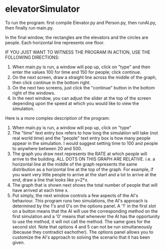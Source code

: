 # elevatorSimulator

To run the program: first compile Elevator.py and Person.py, then runAI.py, then finally run main.py.

In the final window, the rectangles are the elevators and the circles are people.  Each horizontal line represents one floor. 

IF YOU JUST WANT TO WITNESS THE PROGRAM IN ACTION, USE THE FOLLOWING DIRECTIONS:
1) When main.py is run, a window will pop up, click on "type" and then enter the values 100 for time and 150 for people; click continue.
2) On the next screen, draw a straight line across the middle of the graph, then click continue in the bottom right.
3) On the next two screens, just click the "continue" button in the bottom right of the windows.  
4) In the next window, you can adjust the slider at the top of the screen depending upon the speed at which you would like to view the simulation. 

Here is a more complex description of the program:
1) When main.py is run, a window will pop up, click on "type"
2) The "time" text entry box refers to how long the simulation will take (not real world time) and the "people" text entry box is how many people appear in the simulation.  I would suggest setting time to 100 and people to anywhere between 20 and 500.
3) The graph you draw next represents the RATE at which people will arrive to the building.  ALL DOTS ON THIS GRAPH ARE RELATIVE.  i.e. a horizontal line at the middle of the graph represents the same distribution as a horizontal line at the top of the graph.  For example, if you want very little people to arrive at the start and a lot to arrive at the end, draw a line that looks like y=2*x.
4) The graph that is shown next shows the total number of people that will have arrived at each time x. 
5) Put simply, the next window controls a few aspects of the AI's behaviour.  This program runs two simulations, the AI's approach is determined by the 1's and 0's on the options panel.  A '1' in the first slot on a button means that the AI will use the corresponding method on the first simulation and a '0' means that whenever the AI has the opportunity to use the method, it will not call the method. The same goes for the second slot. Note that options 4 and 5 can not be run simultaneously (because they contradict eachother). The options panel allows you to customize the AI's approach to solving the scenario that it has been given. 

